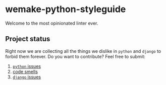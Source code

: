 # wemake-python-styleguide

Welcome to the most opinionated linter ever.


## Project status 

Right now we are collecting all the things we dislike in `python` and `django` to forbid them forever.
Do you want to contribute? Feel free to submit:

1. [`python` issues](https://github.com/wemake-services/wemake-python-styleguide/issues/1)
2. [code smells](https://github.com/wemake-services/wemake-python-styleguide/issues/2)
3. [`django` issues](https://github.com/wemake-services/wemake-python-styleguide/issues/4)
